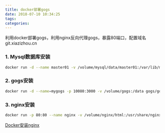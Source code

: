 ```yaml
---
title: docker部署gogs
date: 2018-07-10 10:34:25
tags:
categories:
---
```




利用docker部署gogs，利用nginx反向代理gogs，暴露80端口，配置域名git.xiazizhou.cn

### 1. Mysql数据库安装



```bash
docker run -d --name master01 -v /volume/mysql/data/master01:/var/lib/mysql -v /volume/mysql/master01:/etc/mysql/conf.d -e MYSQL_ROOT_PASSWORD=xzz520 -p 32769:3306 mysql:5.7
```



### 2. gogs安装



```bash
docker run -d --name=mygogs -p 10080:3000 -v /volume/gogs:/data gogs/gogs
```

### 3. nginx安装

```bash
docker run -p 80:80 --name nginx -v /volume/nginx/html:/usr/share/nginx/html -v /volume/nginx/conf/nginx.conf:/etc/nginx/nginx.conf -v /volume/nginx/conf.d:/etc/nginx/conf.d -v /volume/nginx/logs:/var/log/nginx -d nginx

```

[Docker安装nginx](https://www.cnblogs.com/bingo1024/p/9022890.html)